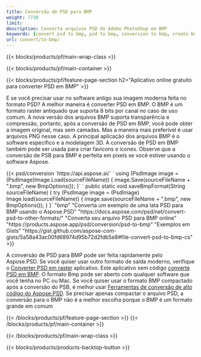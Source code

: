 ```yaml
---
title: Conversão de PSD para BMP
weight: 7730
limit: 
description: Converta arquivos PSD do Adobe PhotoShop em BMP
keywords: [convert psd to bmp, psd to bmp, conversion to bmp, create bmp from psd, print psd as bmp]
url: convert/to-bmp/
---
```


{{< blocks/products/pf/main-wrap-class >}}

{{< blocks/products/pf/main-container >}}

{{< blocks/products/pf/feature-page-section h2="Aplicativo online gratuito para converter PSD em BMP" >}}
<p>E se você precisar usar no software antigo sua imagem moderna feita no formato PSD? A melhor maneira é converter PSD em BMP. O BMP é um formato raster antiquado que suporta 8 bits por canal no caso de uso comum. A nova versão dos arquivos BMP suporta transparência e compressão, portanto, após a conversão de PSD em BMP, você pode obter a imagem original, mas sem camadas. Mas a maneira mais preferível é usar arquivos PNG nesse caso. A principal aplicação dos arquivos BMP é o software específico e a modelagem 3D. A conversão de PSD em BMP também pode ser usada para criar favicons e ícones. Observe que a conversão de PSB para BMP é perfeita em pixels se você estiver usando o software Aspose.</p>
{{< psd/conversion `https://api.aspose.ai/` 
`    using (PsdImage image = (PsdImage)Image.Load(sourceFileName))
    {
        image.Save(sourceFileName + ".bmp",  new BmpOptions());
    }` 
`    public static void saveBmpFormat(String sourceFileName) {
        try (PsdImage image = (PsdImage) Image.load(sourceFileName)) {
            image.save(sourceFileName + ".bmp", new BmpOptions());
        }
    }` 
	"bmp" 
"Converta um exemplo de uma lata PSD para BMP usando o Aspose.PSD"  "https://docs.aspose.com/psd/net/convert-psd-to-other-formats/" 
"Converta seu arquivo PSD para BMP online" "https://products.aspose.app/psd/conversion/psd-to-bmp" 
"Exemplos em Gists" "https://gist.github.com/aspose-com-gists/5a58a43ac00fd68974d95b72d2fdb5e8#file-convert-psd-to-bmp-cs" >}}
<p>A conversão de PSD para BMP pode ser feita rapidamente pelo Aspose.PSD. Se você quiser usar outro formato de saída moderno, verifique o <a href="/psd/convert">Converter PSD em raster</a> aplicativo. Este aplicativo sem código <a href="/psd/convert/to-bmp">converte PSD em BMP</a>. O formato Bmp pode ser aberto com qualquer software que você tenha no PC ou Mac. Se você quiser usar o formato BMP compactado após a conversão do PSB, é melhor usar <a href="/psd">Ferramentas de conversão de alto código do Aspose.PSD</a>. Se precisar apenas compactar o arquivo PSD, a conversão para o BMP não é a melhor escolha porque o BMP é um formato grande em comum</p>
{{< /blocks/products/pf/feature-page-section >}}
{{< /blocks/products/pf/main-container >}}


{{< /blocks/products/pf/main-wrap-class >}}

{{< blocks/products/products-backtop-button >}}

